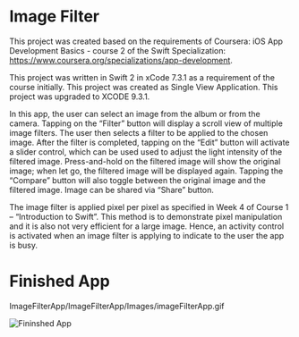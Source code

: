  
# Image Filter  
 
This project was created based on the requirements of Coursera: iOS App Development Basics - course 2 of the Swift Specialization: https://www.coursera.org/specializations/app-development.

This project was written in Swift 2 in xCode 7.3.1 as a requirement of the course initially. This project was created as Single View Application. This project was upgraded to XCODE 9.3.1.

In this app, the user can select an image from the album or from the camera. Tapping on the “Filter” button will display a scroll view of multiple image filters. The user then selects a filter to be applied to the chosen image. After the filter is completed, tapping on the “Edit” button will activate a slider control, which can be used used to adjust the light intensity of the filtered image. Press-and-hold on the filtered image will show the original image; when let go, the filtered image will be displayed again. Tapping the “Compare” button will also toggle between the original image and the filtered image. Image can be shared via “Share” button.

The image filter is applied pixel per pixel as specified in Week 4 of Course 1 – “Introduction to Swift”. This method is to demonstrate pixel manipulation and it is also not very efficient for a large image. Hence, an activity control is activated when an image filter is applying to indicate to the user the app is busy.

# Finished App
ImageFilterApp/ImageFilterApp/Images/imageFilterApp.gif

![Fininshed App](https://github.com/dtnnguyen/ImageFilterApp/ImageFilterApp/Images/imageFilterApp.gif)
